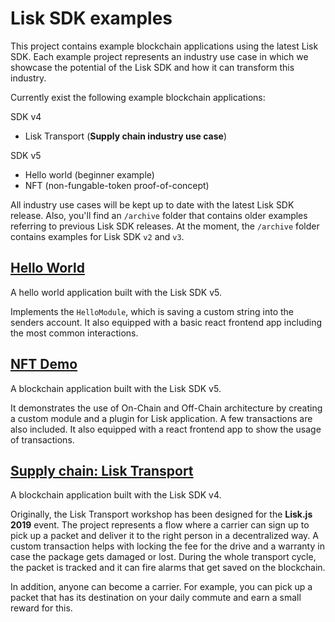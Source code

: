# Lisk SDK examples

This project contains example blockchain applications using the latest Lisk SDK.
Each example project represents an industry use case in which we showcase the potential of the Lisk SDK and how it can transform this industry.

Currently exist the following example blockchain applications:

SDK v4
- Lisk Transport (**Supply chain industry use case**)

SDK v5
- Hello world (beginner example)
- NFT (non-fungable-token proof-of-concept)

All industry use cases will be kept up to date with the latest Lisk SDK release.
Also, you'll find an `/archive` folder that contains older examples referring to previous Lisk SDK releases. 
At the moment, the `/archive` folder contains examples for Lisk SDK `v2` and `v3`.

## [Hello World](./hello_world)
A hello world application built with the Lisk SDK v5.

Implements the `HelloModule`, which is saving a custom string into the senders account.
It also equipped with a basic react frontend app including the most common interactions.

## [NFT Demo](./nft)
A blockchain application built with the Lisk SDK v5.

It demonstrates the use of On-Chain and Off-Chain architecture by creating a custom module and a plugin for Lisk application.
A few transactions are also included.
It also equipped with a react frontend app to show the usage of transactions.

## [Supply chain: Lisk Transport](./transport)
A blockchain application built with the Lisk SDK v4.

Originally, the Lisk Transport workshop has been designed for the **Lisk.js 2019** event.
The project represents a flow where a carrier can sign up to pick up a packet and deliver it to the right person in a decentralized way.
A custom transaction helps with locking the fee for the drive and a warranty in case the package gets damaged or lost.
During the whole transport cycle, the packet is tracked and it can fire alarms that get saved on the blockchain.

In addition, anyone can become a carrier.
For example, you can pick up a packet that has its destination on your daily commute and earn a small reward for this.
